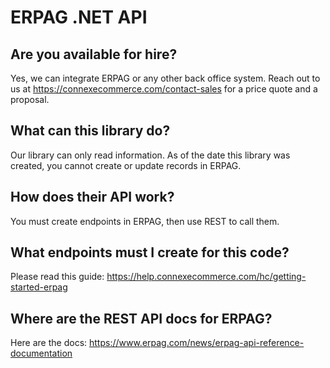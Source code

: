 # ERPAG .NET API

## Are you available for hire?

Yes, we can integrate ERPAG or any other back office system. Reach out to us at https://connexecommerce.com/contact-sales for a price quote and a proposal.

## What can this library do?

Our library can only read information. As of the date this library was created, you cannot create or update records in ERPAG.

## How does their API work?

You must create endpoints in ERPAG, then use REST to call them. 

## What endpoints must I create for this code?

Please read this guide: https://help.connexecommerce.com/hc/getting-started-erpag

## Where are the REST API docs for ERPAG?

Here are the docs: https://www.erpag.com/news/erpag-api-reference-documentation

